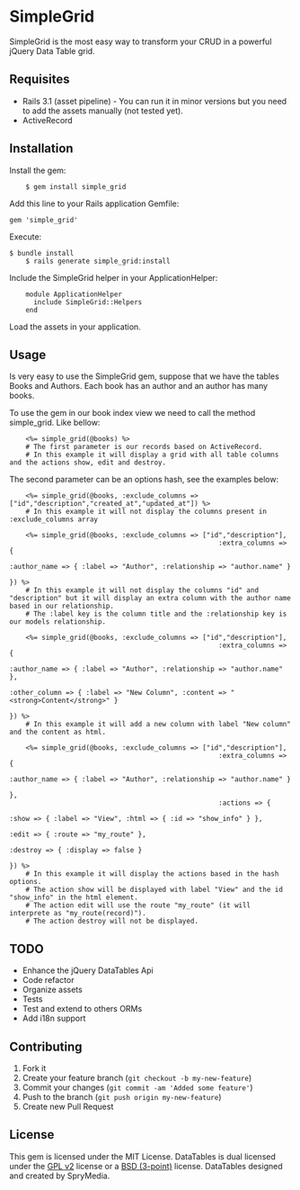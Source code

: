 # SimpleGrid

SimpleGrid is the most easy way to transform your CRUD in a powerful jQuery Data Table grid.

## Requisites

* Rails 3.1 (asset pipeline) - You can run it in minor versions but you need to add the assets manually (not tested yet).
* ActiveRecord

## Installation

Install the gem:

		$ gem install simple_grid

Add this line to your Rails application Gemfile:

    gem 'simple_grid'

Execute:

    $ bundle install
		$ rails generate simple_grid:install

Include the SimpleGrid helper in your ApplicationHelper:

		module ApplicationHelper
		  include SimpleGrid::Helpers
		end
		
Load the assets in your application.

## Usage

Is very easy to use the SimpleGrid gem, suppose that we have the tables Books and Authors. Each book has an author and an author has many books.

To use the gem in our book index view we need to call the method simple_grid. Like bellow:
		
		<%= simple_grid(@books) %>
		# The first parameter is our records based on ActiveRecord.
		# In this example it will display a grid with all table columns and the actions show, edit and destroy.

The second parameter can be an options hash, see the examples below:

		<%= simple_grid(@books, :exclude_columns => ["id","description","created_at","updated_at"]) %>
		# In this example it will not display the columns present in :exclude_columns array
		
		<%= simple_grid(@books, :exclude_columns => ["id","description"],
														:extra_columns => {
																								:author_name => { :label => "Author", :relationship => "author.name" }
																							}) %>
		# In this example it will not display the columns "id" and "description" but it will display an extra column with the author name based in our relationship.
		# The :label key is the column title and the :relationship key is our models relationship.

		<%= simple_grid(@books, :exclude_columns => ["id","description"],
														:extra_columns => {
																								:author_name => { :label => "Author", :relationship => "author.name" },
																								:other_column => { :label => "New Column", :content => "<strong>Content</strong>" }
																							}) %>
		# In this example it will add a new column with label "New column" and the content as html.
		
		<%= simple_grid(@books, :exclude_columns => ["id","description"],
														:extra_columns => {
																									:author_name => { :label => "Author", :relationship => "author.name" }
																							 },
														:actions => {
																						:show => { :label => "View", :html => { :id => "show_info" } },
																						:edit => { :route => "my_route" },
																						:destroy => { :display => false }
																				}) %>
		# In this example it will display the actions based in the hash options.
		# The action show will be displayed with label "View" and the id "show_info" in the html element.
		# The action edit will use the route "my_route" (it will interprete as "my_route(record)").
		# The action destroy will not be displayed.

## TODO

* Enhance the jQuery DataTables Api
* Code refactor
* Organize assets
* Tests
* Test and extend to others ORMs
* Add i18n support

## Contributing

1. Fork it
2. Create your feature branch (`git checkout -b my-new-feature`)
3. Commit your changes (`git commit -am 'Added some feature'`)
4. Push to the branch (`git push origin my-new-feature`)
5. Create new Pull Request

## License

This gem is licensed under the MIT License.
DataTables is dual licensed under the [GPL v2](http://datatables.net/license_gpl2) license or a [BSD (3-point)](http://datatables.net/license_bsd) license.
DataTables designed and created by SpryMedia.
